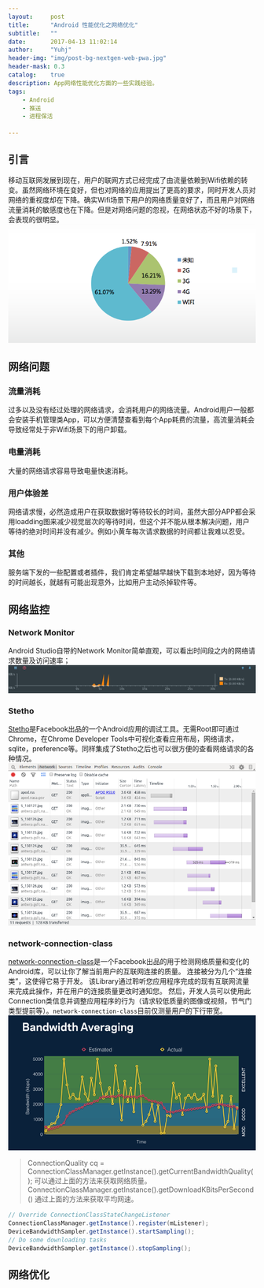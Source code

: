 ```yaml
---
layout:     post
title:      "Android 性能优化之网络优化"
subtitle:   ""
date:       2017-04-13 11:02:14
author:     "Yuhj"
header-img: "img/post-bg-nextgen-web-pwa.jpg"
header-mask: 0.3
catalog:    true
description: App网络性能优化方面的一些实践经验。
tags:
    - Android
    - 推送
    - 进程保活
    
---
```

## 引言
移动互联网发展到现在，用户的联网方式已经完成了由流量依赖到Wifi依赖的转变。虽然网络环境在变好，但也对网络的应用提出了更高的要求，同时开发人员对网络的重视度却在下降。确实Wifi场景下用户的网络质量变好了，而且用户对网络流量消耗的敏感度也在下降。但是对网络问题的忽视，在网络状态不好的场景下，会表现的很明显。
![](/image/2017-4-24/network_statistics.png)

## 网络问题
### 流量消耗
过多以及没有经过处理的网络请求，会消耗用户的网络流量。Android用户一般都会安装手机管理类App，可以方便清楚查看到每个App耗费的流量，高流量消耗会导致经常处于非Wifi场景下的用户卸载。

### 电量消耗
大量的网络请求容易导致电量快速消耗。

### 用户体验差
网络请求慢，必然造成用户在获取数据时等待较长的时间，虽然大部分APP都会采用loadding图来减少视觉层次的等待时间，但这个并不能从根本解决问题，用户等待的绝对时间并没有减少。例如小黄车每次请求数据的时间都让我难以忍受。
### 其他
服务端下发的一些配置或者插件，我们肯定希望越早越快下载到本地好，因为等待的时间越长，就越有可能出现意外，比如用户主动杀掉软件等。

## 网络监控

### Network Monitor
Android Studio自带的Network Monitor简单直观，可以看出时间段之内的网络请求数量及访问速率；
![](/image/2017-4-24/network1.png)

### Stetho
[Stetho](https://github.com/facebook/stetho)是Facebook出品的一个Android应用的调试工具。无需Root即可通过Chrome，在Chrome Developer Tools中可视化查看应用布局，网络请求，sqlite，preference等。同样集成了Stetho之后也可以很方便的查看网络请求的各种情况。
![](/image/2017-4-24/network2.png)

### network-connection-class
[network-connection-class](https://github.com/facebook/network-connection-class)是一个Facebook出品的用于检测网络质量和变化的Android库，可以让你了解当前用户的互联网连接的质量。 连接被分为几个“连接类”，这使得它易于开发。 该Library通过聆听您应用程序完成的现有互联网流量来完成此操作，并在用户的连接质量更改时通知您。 然后，开发人员可以使用此Connection类信息并调整应用程序的行为（请求较低质量的图像或视频，节气门类型提前等）。`network-connection-class`目前仅测量用户的下行带宽。 
![](/image/2017-4-24/network3.png)
> ConnectionQuality cq = ConnectionClassManager.getInstance().getCurrentBandwidthQuality();
可以通过上面的方法来获取网络质量。
>  ConnectionClassManager.getInstance().getDownloadKBitsPerSecond()
通过上面的方法来获取平均网速。


```java
// Override ConnectionClassStateChangeListener
ConnectionClassManager.getInstance().register(mListener);
DeviceBandwidthSampler.getInstance().startSampling();
// Do some downloading tasks
DeviceBandwidthSampler.getInstance().stopSampling();
```
## 网络优化
